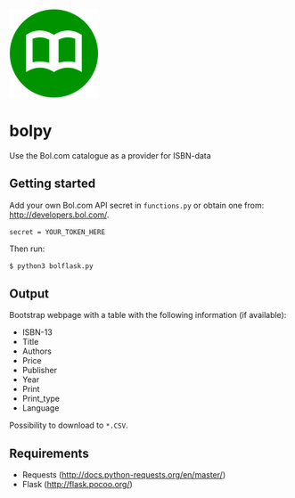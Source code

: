 ![logo](https://github.com/LvanWissen/bolpy/blob/master/static/icon.png)
# bolpy
Use the Bol.com catalogue as a provider for ISBN-data

## Getting started
Add your own Bol.com API secret in `functions.py` or obtain one from: http://developers.bol.com/.

```
secret = YOUR_TOKEN_HERE
```
  
Then run:
```sh
$ python3 bolflask.py
```

## Output
Bootstrap webpage with a table with the following information (if available):
* ISBN-13
* Title
* Authors
* Price
* Publisher
* Year
* Print
* Print_type
* Language

Possibility to download to `*.CSV`.

## Requirements
* Requests (http://docs.python-requests.org/en/master/)
* Flask (http://flask.pocoo.org/)
